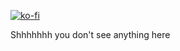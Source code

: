 [![ko-fi](https://ko-fi.com/img/githubbutton_sm.svg)](https://ko-fi.com/B0B7145X5R)

Shhhhhhh you don't see anything here
